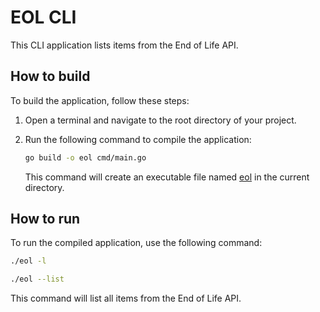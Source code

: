 # EOL CLI

This CLI application lists items from the End of Life API.

## How to build

To build the application, follow these steps:

1. Open a terminal and navigate to the root directory of your project.

2. Run the following command to compile the application:

    ```sh
    go build -o eol cmd/main.go
    ```

    This command will create an executable file named [eol](http://_vscodecontentref_/1) in the current directory.

## How to run

To run the compiled application, use the following command:

```sh
./eol -l
```

```sh
./eol --list
```

This command will list all items from the End of Life API.

